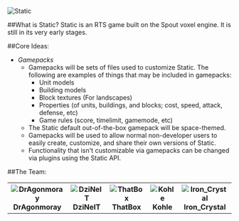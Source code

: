 ![Static](http://i.imgur.com/ExuZJ.png "Static")

##What is Static?
Static is an RTS game built on the Spout voxel engine. It is still in its very early stages.

##Core Ideas:
- _Gamepacks_
    + Gamepacks will be sets of files used to customize Static. The following are examples of things that may be included in gamepacks:
        * Unit models
        * Building models
        * Block textures (For landscapes)
        * Properties (of units, buildings, and blocks; cost, speed, attack, defense, etc)
        * Game rules (score, timelimit, gamemode, etc)
    + The Static default out-of-the-box gamepack will be space-themed.
    + Gamepacks will be used to allow normal non-developer users to easily create, customize, and share their own versions of Static.
    + Functionality that isn't customizable via gamepacks can be changed via plugins using the Static API.

##The Team:
<table>
	<tr>
		<th><img src="http://minotar.net/helm/DrAgonmoray/48" alt="DrAgonmoray" title="DrAgonmoray"/><br/>DrAgonmoray</th>
		<th><img src="http://minotar.net/helm/PandazNWafflez/48" alt="DziNeIT" title="DziNeIT"/><br/>DziNeIT</th>
		<th><img src="http://minotar.net/helm/Thatb0x/48" alt="ThatBox" title="ThatBox"/><br/>ThatBox</th>
		<th><img src="http://minotar.net/helm/minerman4/48" alt="Kohle" title="Kohle"/><br/>Kohle</th>
		<th><img src="http://minotar.net/helm/Herobine/48" alt="Iron_Crystal" title="Iron_Crystal"/><br/>Iron_Crystal</th>
	</tr>
</table>